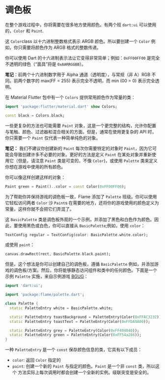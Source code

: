 # 调色板

在整个游戏过程中，你将需要在很多地方使用颜色。有两个班 `dart:ui` 可以使用的，`Color` 和 `Paint`.

这 `Color`class 以十六进制整数格式表示 ARGB 颜色。所以要创建一个 `Color` 例如，你只需要将颜色作为 ARGB 格式的整数传递。

你可以使用 Dart 的十六进制表示法让它变得非常简单；例如：`0xFF00FF00` 是完全不透明的绿色（“面具”将是 `0xAARRGGBB`）。

**笔记**：前两个十六进制数字用于 Alpha 通道（透明度），与常规（非 A）RGB 不同。前两个数字的 max(FF = 255) 表示完全不透明，而 min (00 = 0) 表示完全透明。

在 Material Flutter 包中有一个 `Colors` 提供常用颜色作为常量的类：

```dart
import 'package:flutter/material.dart' show Colors;

const black = Colors.black;
```

一些更复杂的方法也可能需要 `Paint` 对象，这是一个更完整的结构，允许你配置与笔触、颜色、过滤器和混合相关的方面。但是，通常在使用更复杂的 API 时，你只需要一个 `Paint` 仅代表一种简单纯色的对象。

**笔记：** 我们不建议你创建新的 `Paint` 每次你需要特定的对象时 `Paint`，因为它可能会导致创建许多不必要的对象。更好的方法是定义 `Paint` 在某处对象并重新使用它（但是，请注意 `Paint` 类是可变的，不像 `Color`)，或使用 `Palette` 类来定义你想在游戏中使用的所有颜色。

你可以像这样创建这样的对象：

```dart
Paint green = Paint()..color = const Color(0xFF00FF00);
```

为了帮助你并保持游戏的调色板一致，Flame 添加了 `Palette` 班级。你可以使用它轻松访问两者 `Color` 沙 `Paint`s 在需要的地方，还将你的游戏使用的颜色定义为常量，这样你就不会把它们弄混了。

这 `BasicPalette` 类是调色板外观的一个示例，并添加了黑色和白色作为颜色。因此，要使用黑色或白色，你可以直接从 `BasicPalette`;例如，使用 `color`：

```dart
TextConfig regular = TextConfig(color: BasicPalette.white.color);
```

或使用 `paint`：

```dart
canvas.drawRect(rect, BasicPalette.black.paint);
```

但是，这个想法是你可以创建自己的调色板，遵循 `BasicPalette` 例如，并添加游戏的调色板/方案。然后，你将能够静态访问组件和类中的任何颜色。下面是一个示例 `Palette` 实施，来自示例游戏 [BGUG](https://github.com/bluefireteam/bgug/blob/master/lib/palette.dart)：

```dart
import 'dart:ui';

import 'package:flame/palette.dart';

class Palette {
  static PaletteEntry white = BasicPalette.white;

  static PaletteEntry toastBackground = PaletteEntry(Color(0xFFAC3232));
  static PaletteEntry toastText = PaletteEntry(Color(0xFFDA9A00));

  static PaletteEntry grey = PaletteEntry(Color(0xFF404040));
  static PaletteEntry green = PaletteEntry(Color(0xFF54a286));
}
```

一种 `PaletteEntry` 是一个 `const` 保存颜色信息的类，它具有以下成员：

 - `color`: 返回 `Color` 指定的
 - `paint`: 创建一个新的 `Paint` 与指定的颜色。`Paint` 是一个非 `const` 类，所以这个
  方法实际上每次调用时都会创建一个全新的实例。级联突变是安全的。
